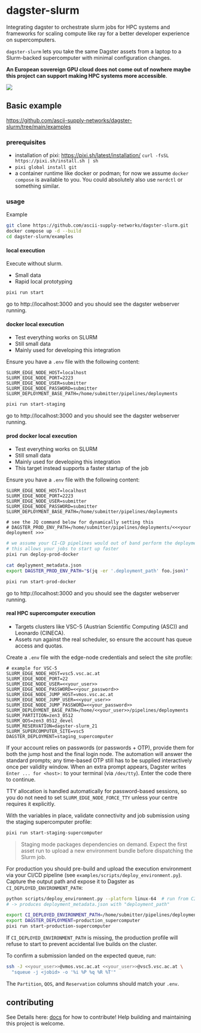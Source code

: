 # dagster-slurm

Integrating dagster to orchestrate slurm jobs for HPC systems and frameworks for scaling compute like ray for a better developer experience on supercomputers.

`dagster-slurm` lets you take the same Dagster assets from a laptop to a Slurm-backed supercomputer with minimal configuration changes.

**An European sovereign GPU cloud does not come out of nowhere
maybe this project can support making HPC systems more accessible**.

<img referrerpolicy="no-referrer-when-downgrade" src="https://telemetry.dagster-slurm.geoheil.com/a.png?x-pxid=994a20b8-4be7-4297-9f42-657b0d1f1a07&page=README-Pypi.md" />


## Basic example

https://github.com/ascii-supply-networks/dagster-slurm/tree/main/examples


### prerequisites

- installation of pixi: https://pixi.sh/latest/installation/ `curl -fsSL https://pixi.sh/install.sh | sh`
- `pixi global install git`
- a container runtime like docker or podman; for now we assume `docker compose` is available to you. You could absolutely also use `nerdctl` or something similar.

### usage

Example

```bash
git clone https://github.com/ascii-supply-networks/dagster-slurm.git
docker compose up -d --build
cd dagster-slurm/examples
```

#### local execution

Execute without slurm.
- Small data
- Rapid local prototyping

```bash
pixi run start
```

go to http://localhost:3000 and you should see the dagster webserver running.

#### docker local execution

- Test everything works on SLURM
- Still small data
- Mainly used for developing this integration

Ensure you have a `.env` file with the following content:

```
SLURM_EDGE_NODE_HOST=localhost
SLURM_EDGE_NODE_PORT=2223
SLURM_EDGE_NODE_USER=submitter
SLURM_EDGE_NODE_PASSWORD=submitter
SLURM_DEPLOYMENT_BASE_PATH=/home/submitter/pipelines/deployments
```

```bash
pixi run start-staging
```

go to http://localhost:3000 and you should see the dagster webserver running.

#### prod docker local execution

- Test everything works on SLURM
- Still small data
- Mainly used for developing this integration
- This target instead supports a faster startup of the job

Ensure you have a `.env` file with the following content:

```
SLURM_EDGE_NODE_HOST=localhost
SLURM_EDGE_NODE_PORT=2223
SLURM_EDGE_NODE_USER=submitter
SLURM_EDGE_NODE_PASSWORD=submitter
SLURM_DEPLOYMENT_BASE_PATH=/home/submitter/pipelines/deployments

# see the JQ command below for dynamically setting this
# DAGSTER_PROD_ENV_PATH=/home/submitter/pipelines/deployments/<<<your deployment >>>

```

```bash
# we assume your CI-CD pipelines would out of band perform the deployment of the environment
# this allows your jobs to start up faster
pixi run deploy-prod-docker

cat deplyyment_metadata.json
export DAGSTER_PROD_ENV_PATH="$(jq -er '.deployment_path' foo.json)"

pixi run start-prod-docker
```

go to http://localhost:3000 and you should see the dagster webserver running.

#### real HPC supercomputer execution

- Targets clusters like VSC-5 (Austrian Scientific Computing (ASC)) and Leonardo (CINECA).
- Assets run against the real scheduler, so ensure the account has queue access and quotas.

Create a `.env` file with the edge-node credentials and select the site profile:

```dotenv
# example for VSC-5
SLURM_EDGE_NODE_HOST=vsc5.vsc.ac.at
SLURM_EDGE_NODE_PORT=22
SLURM_EDGE_NODE_USER=<<your_user>>
SLURM_EDGE_NODE_PASSWORD=<<your_password>>
SLURM_EDGE_NODE_JUMP_HOST=vmos.vsc.ac.at
SLURM_EDGE_NODE_JUMP_USER=<<your_user>>
SLURM_EDGE_NODE_JUMP_PASSWORD=<<your_password>>
SLURM_DEPLOYMENT_BASE_PATH=/home/<<your_user>>/pipelines/deployments
SLURM_PARTITION=zen3_0512
SLURM_QOS=zen3_0512_devel
SLURM_RESERVATION=dagster-slurm_21
SLURM_SUPERCOMPUTER_SITE=vsc5
DAGSTER_DEPLOYMENT=staging_supercomputer
```

If your account relies on passwords (or passwords + OTP), provide them for both the jump host and the final login node. The automation will answer the standard prompts; any time-based OTP still has to be supplied interactively once per validity window. When an extra prompt appears, Dagster writes `Enter ... for <host>:` to your terminal (via `/dev/tty`). Enter the code there to continue.

TTY allocation is handled automatically for password-based sessions, so you do not need to set `SLURM_EDGE_NODE_FORCE_TTY` unless your centre requires it explicitly.

With the variables in place, validate connectivity and job submission using the staging supercomputer profile:

```bash
pixi run start-staging-supercomputer
```

> Staging mode packages dependencies on demand. Expect the first asset run to upload a new environment bundle before dispatching the Slurm job.

For production you should pre-build and upload the execution environment via your CI/CD pipeline (see `examples/scripts/deploy_environment.py`). Capture the output path and expose it to Dagster as `CI_DEPLOYED_ENVIRONMENT_PATH`:

```bash
python scripts/deploy_environment.py --platform linux-64  # run from CI
# -> produces deployment_metadata.json with "deployment_path"

export CI_DEPLOYED_ENVIRONMENT_PATH=/home/submitter/pipelines/deployments/prod-env-20251018
export DAGSTER_DEPLOYMENT=production_supercomputer
pixi run start-production-supercomputer
```

If `CI_DEPLOYED_ENVIRONMENT_PATH` is missing, the production profile will refuse to start to prevent accidental live builds on the cluster.

To confirm a submission landed on the expected queue, run:

```bash
ssh -J <<your_user>>@vmos.vsc.ac.at <<your_user>>@vsc5.vsc.ac.at \
  "squeue -j <jobid> -o '%i %P %q %R %T'"
```

The `Partition`, `QOS`, and `Reservation` columns should match your `.env`.


## contributing

See Details here: [docs](docs) for how to contribute!
Help building and maintaining this project is welcome.
